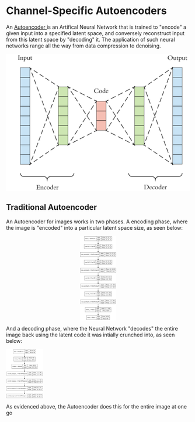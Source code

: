 <h1> Channel-Specific Autoencoders </h1>

<p>An <a href= "https://en.wikipedia.org/wiki/Autoencoder"> Autoencoder </a> is an Artifical Neural Network that is trained to "encode" a given input into a specified latent space, and conversely reconstruct input from this latent space by "decoding" it. The application of such neural networks range all the way from data compression to denoising. </p>

<img src="architecture/autoencoder.png" alt="autoencoder">
<br/>

<h2>Traditional Autoencoder</h2>

<p> An Autoencoder for images works in two phases. A encoding phase, where the image is "encoded" into a particular latent space size, as seen below: </p>
<div style="display: flex; justify-content: center;">
<img src="architecture/encoder.png" height="20%" width="20%">
</div>

<p> And a decoding phase, where the Neural Network "decodes" the entire image back using the latent code it was intially crunched into, as seen below:</p>

<img src="architecture/decoder.png" height="20%" width="20%" align="center">

<p> As evidenced above, the Autoencoder does this for the entire image at one go </p>

